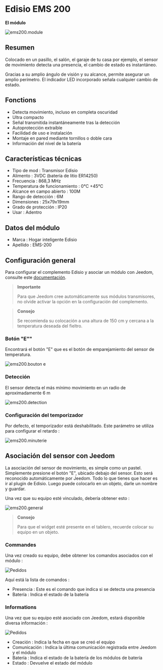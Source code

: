 # Edisio EMS 200

**El módulo**

![ems200.module](images/ems200/ems200.module.jpg)

## Resumen

Colocado en un pasillo, el salón, el garaje de tu casa por ejemplo, el sensor de movimiento detecta una presencia, el cambio de estado es instantáneo.

Gracias a su amplio ángulo de visión y su alcance, permite asegurar un amplio perímetro. El indicador LED incorporado señala cualquier cambio de estado.

## Fonctions

-   Detecta movimiento, incluso en completa oscuridad
-   Ultra compacto
-   Señal transmitida instantáneamente tras la detección
-   Autoprotección extraíble
-   Facilidad de uso e instalación
-   Montaje en pared mediante tornillos o doble cara
-   Información del nivel de la batería

## Características técnicas

-   Tipo de mod : Transmisor Edisio
-   Alimento : 3VDC (batería de litio ER14250)
-   Frecuencia : 868,3 MHz
-   Temperatura de funcionamiento : 0°C +45°C
-   Alcance en campo abierto : 100M
-   Rango de detección : 6M
-   Dimensiones : 25x79x19mm
-   Grado de protección : IP20
-   Usar : Adentro

## Datos del módulo

-   Marca : Hogar inteligente Edisio
-   Apellido : EMS-200

## Configuración general

Para configurar el complemento Edisio y asociar un módulo con Jeedom, consulte este [documentación](https://doc.jeedom.com/es_ES/plugins/automation%20protocol/edisio/).

> **Importante**
>
> Para que Jeedom cree automáticamente sus módulos transmisores, no olvide activar la opción en la configuración del complemento.

> **Consejo**
>
> Se recomienda su colocación a una altura de 150 cm y cercana a la temperatura deseada del fieltro.

### Botón "E""

Encontrará el botón "E" que es el botón de emparejamiento del sensor de temperatura.

![ems200.bouton e](images/ems200/ems200.bouton-e.jpg)

### Detección

El sensor detecta el más mínimo movimiento en un radio de aproximadamente 6 m

![ems200.detection](images/ems200/ems200.detection.jpg)

### Configuración del temporizador

Por defecto, el temporizador está deshabilitado. Este parámetro se utiliza para configurar el retardo :

![ems200.minuterie](images/ems200/ems200.minuterie.jpg)

## Asociación del sensor con Jeedom

La asociación del sensor de movimiento, es simple como un pastel. Simplemente presione el botón "E", ubicado debajo del sensor. Esto será reconocido automáticamente por Jeedom. Todo lo que tienes que hacer es ir al plugin de Edisio. Luego puede colocarlo en un objeto, darle un nombre y guardar.

Una vez que su equipo esté vinculado, debería obtener esto :

![ems200.general](images/ems200/ems200.general.jpg)

> **Consejo**
>
> Para que el widget esté presente en el tablero, recuerde colocar su equipo en un objeto.

### Commandes

Una vez creado su equipo, debe obtener los comandos asociados con el módulo :

![Pedidos](images/ems200/ems200.commande.jpg)

Aquí está la lista de comandos :

-   Presencia : Este es el comando que indica si se detecta una presencia
-   Batería : Indica el estado de la batería

### Informations

Una vez que su equipo esté asociado con Jeedom, estará disponible diversa información :

![Pedidos](images/ems200/ems200.informations.jpg)

-   Creación : Indica la fecha en que se creó el equipo
-   Comunicación : Indica la última comunicación registrada entre Jeedom y el módulo
-   Batería : Indica el estado de la batería de los módulos de batería
-   Estado : Devuelve el estado del módulo
